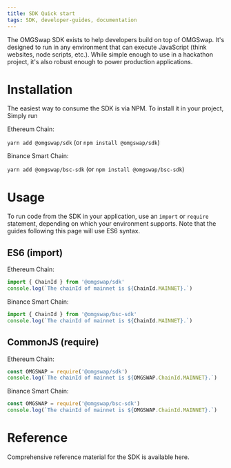 ```yaml
---
title: SDK Quick start
tags: SDK, developer-guides, documentation
---
```


The OMGSwap SDK exists to help developers build on top of OMGSwap. It's designed to run in any environment that can execute JavaScript (think websites, node scripts, etc.). While simple enough to use in a hackathon project, it's also robust enough to power production applications.

# Installation

The easiest way to consume the SDK is via NPM. To install it in your project,
Simply run

Ethereum Chain:

`yarn add @omgswap/sdk` (or `npm install @omgswap/sdk`)

Binance Smart Chain:

`yarn add @omgswap/bsc-sdk` (or `npm install @omgswap/bsc-sdk`)

# Usage

To run code from the SDK in your application, use an `import` or `require` statement, depending on which your environment supports. Note that the guides following this page will use ES6 syntax.

## ES6 (import)

Ethereum Chain:
```typescript
import { ChainId } from '@omgswap/sdk'
console.log(`The chainId of mainnet is ${ChainId.MAINNET}.`)
```

Binance Smart Chain:
```typescript
import { ChainId } from '@omgswap/bsc-sdk'
console.log(`The chainId of mainnet is ${ChainId.MAINNET}.`)
```
## CommonJS (require)

Ethereum Chain:
```typescript
const OMGSWAP = require('@omgswap/sdk')
console.log(`The chainId of mainnet is ${OMGSWAP.ChainId.MAINNET}.`)
```

Binance Smart Chain:
```typescript
const OMGSWAP = require('@omgswap/bsc-sdk')
console.log(`The chainId of mainnet is ${OMGSWAP.ChainId.MAINNET}.`)
```

# Reference

Comprehensive reference material for the SDK is available <Link to='/docs/v2/SDK'>here</Link>.
